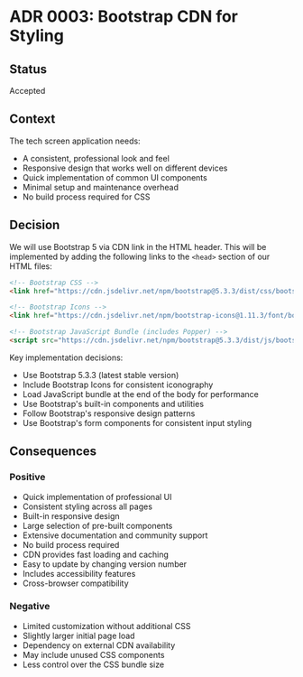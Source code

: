 # ADR 0003: Bootstrap CDN for Styling

## Status
Accepted

## Context
The tech screen application needs:
- A consistent, professional look and feel
- Responsive design that works well on different devices
- Quick implementation of common UI components
- Minimal setup and maintenance overhead
- No build process required for CSS

## Decision
We will use Bootstrap 5 via CDN link in the HTML header. This will be implemented by adding the following links to the `<head>` section of our HTML files:

```html
<!-- Bootstrap CSS -->
<link href="https://cdn.jsdelivr.net/npm/bootstrap@5.3.3/dist/css/bootstrap.min.css" rel="stylesheet">

<!-- Bootstrap Icons -->
<link href="https://cdn.jsdelivr.net/npm/bootstrap-icons@1.11.3/font/bootstrap-icons.min.css" rel="stylesheet">

<!-- Bootstrap JavaScript Bundle (includes Popper) -->
<script src="https://cdn.jsdelivr.net/npm/bootstrap@5.3.3/dist/js/bootstrap.bundle.min.js"></script>
```

Key implementation decisions:
- Use Bootstrap 5.3.3 (latest stable version)
- Include Bootstrap Icons for consistent iconography
- Load JavaScript bundle at the end of the body for performance
- Use Bootstrap's built-in components and utilities
- Follow Bootstrap's responsive design patterns
- Use Bootstrap's form components for consistent input styling

## Consequences
### Positive
- Quick implementation of professional UI
- Consistent styling across all pages
- Built-in responsive design
- Large selection of pre-built components
- Extensive documentation and community support
- No build process required
- CDN provides fast loading and caching
- Easy to update by changing version number
- Includes accessibility features
- Cross-browser compatibility

### Negative
- Limited customization without additional CSS
- Slightly larger initial page load
- Dependency on external CDN availability
- May include unused CSS components
- Less control over the CSS bundle size
